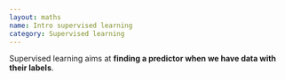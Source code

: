 ```yaml
---
layout: maths
name: Intro supervised learning
category: Supervised learning
---
```


Supervised learning aims at **finding a predictor when we have data with
their labels**.

